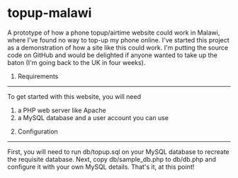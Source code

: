 topup-malawi
============

A prototype of how a phone topup/airtime website could work in Malawi, where I've found no way to top-up my phone online.
I've started this project as a demonstration of how a site like this could work. I'm putting the source code on GitHub and would be delighted if anyone wanted to take up the baton (I'm going back to the UK in four weeks).

1. Requirements
---------------

To get started with this website, you will need 
1) a PHP web server like Apache
2) a MySQL database and a user account you can use

2. Configuration
----------------

First, you will need to run db/topup.sql on your MySQL database to recreate the requisite database. Next, copy db/sample_db.php to db/db.php and configure it with your own MySQL details. That's it, at this point!
